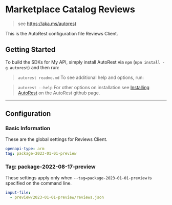 # Marketplace Catalog Reviews

> see https://aka.ms/autorest

This is the AutoRest configuration file Reviews Client.

## Getting Started

To build the SDKs for My API, simply install AutoRest via `npm` (`npm install -g autorest`) and then run:

> `autorest readme.md`
To see additional help and options, run:

> `autorest --help`
For other options on installation see [Installing AutoRest](https://aka.ms/autorest/install) on the AutoRest github page.

---

## Configuration

### Basic Information

These are the global settings for Reviews Client.

```yaml
openapi-type: arm
tag: package-2023-01-01-preview
```

### Tag: package-2022-08-17-preview

These settings apply only when `--tag=package-2023-01-01-preview` is specified on the command line.

```yaml $(tag) == 'package-2022-08-17-preview'
input-file:
  - preview/2023-01-01-preview/reviews.json
```
